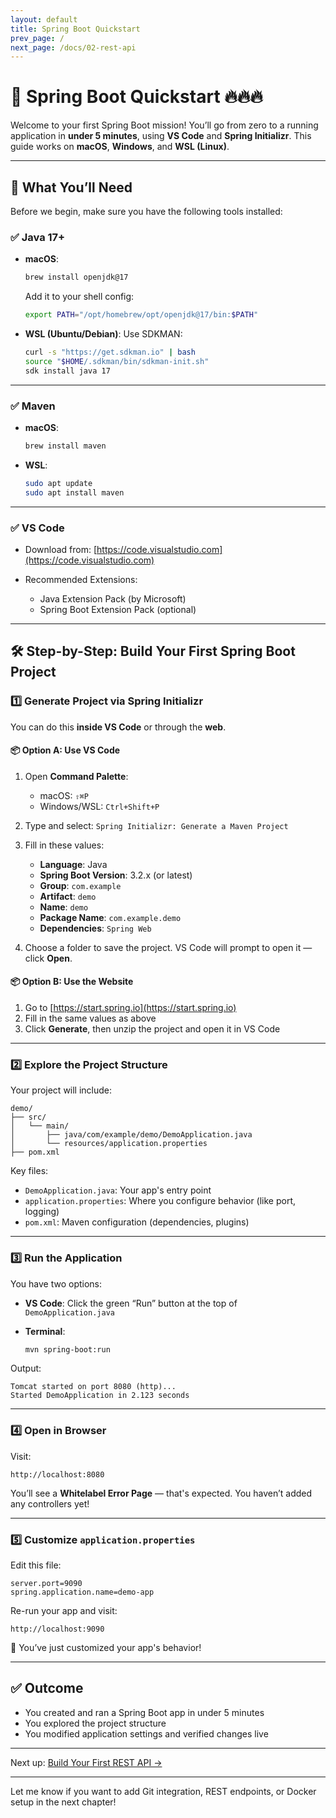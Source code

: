 ```yaml
---
layout: default
title: Spring Boot Quickstart
prev_page: /
next_page: /docs/02-rest-api
---
```


# 🏁 Spring Boot Quickstart 🔥🔥🔥

Welcome to your first Spring Boot mission! You’ll go from zero to a running application in **under 5 minutes**, using **VS Code** and **Spring Initializr**. This guide works on **macOS**, **Windows**, and **WSL (Linux)**.

---

## 🧰 What You’ll Need

Before we begin, make sure you have the following tools installed:

### ✅ Java 17+

* **macOS**:

  ```bash
  brew install openjdk@17
  ```

  Add it to your shell config:

  ```bash
  export PATH="/opt/homebrew/opt/openjdk@17/bin:$PATH"
  ```

* **WSL (Ubuntu/Debian)**:
  Use SDKMAN:

  ```bash
  curl -s "https://get.sdkman.io" | bash
  source "$HOME/.sdkman/bin/sdkman-init.sh"
  sdk install java 17
  ```

---

### ✅ Maven

* **macOS**:

  ```bash
  brew install maven
  ```

* **WSL**:

  ```bash
  sudo apt update
  sudo apt install maven
  ```

---

### ✅ VS Code

* Download from: [https://code.visualstudio.com](https://code.visualstudio.com)
* Recommended Extensions:

  * Java Extension Pack (by Microsoft)
  * Spring Boot Extension Pack (optional)

---

## 🛠️ Step-by-Step: Build Your First Spring Boot Project

### 1️⃣ Generate Project via Spring Initializr

You can do this **inside VS Code** or through the **web**.

#### 📦 Option A: Use VS Code

1. Open **Command Palette**:

   * macOS: `⇧⌘P`
   * Windows/WSL: `Ctrl+Shift+P`

2. Type and select:
   `Spring Initializr: Generate a Maven Project`

3. Fill in these values:

   * **Language**: Java
   * **Spring Boot Version**: 3.2.x (or latest)
   * **Group**: `com.example`
   * **Artifact**: `demo`
   * **Name**: `demo`
   * **Package Name**: `com.example.demo`
   * **Dependencies**: `Spring Web`

4. Choose a folder to save the project. VS Code will prompt to open it — click **Open**.

#### 📦 Option B: Use the Website

1. Go to [https://start.spring.io](https://start.spring.io)
2. Fill in the same values as above
3. Click **Generate**, then unzip the project and open it in VS Code

---

### 2️⃣ Explore the Project Structure

Your project will include:

```
demo/
├── src/
│   └── main/
│       ├── java/com/example/demo/DemoApplication.java
│       └── resources/application.properties
├── pom.xml
```

Key files:

* `DemoApplication.java`: Your app's entry point
* `application.properties`: Where you configure behavior (like port, logging)
* `pom.xml`: Maven configuration (dependencies, plugins)

---

### 3️⃣ Run the Application

You have two options:

* **VS Code**: Click the green “Run” button at the top of `DemoApplication.java`
* **Terminal**:

  ```bash
  mvn spring-boot:run
  ```

Output:

```text
Tomcat started on port 8080 (http)...
Started DemoApplication in 2.123 seconds
```

---

### 4️⃣ Open in Browser

Visit:

```
http://localhost:8080
```

You’ll see a **Whitelabel Error Page** — that's expected. You haven’t added any controllers yet!

---

### 5️⃣ Customize `application.properties`

Edit this file:

```properties
server.port=9090
spring.application.name=demo-app
```

Re-run your app and visit:

```
http://localhost:9090
```

🎉 You’ve just customized your app's behavior!

---

## ✅ Outcome

* You created and ran a Spring Boot app in under 5 minutes
* You explored the project structure
* You modified application settings and verified changes live

---

Next up: [Build Your First REST API →](/docs/02-rest-api)

---

Let me know if you want to add Git integration, REST endpoints, or Docker setup in the next chapter!
